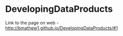 # DevelopingDataProducts

Link to the page on web - http://bmathew1.github.io/DevelopingDataProducts/#1
